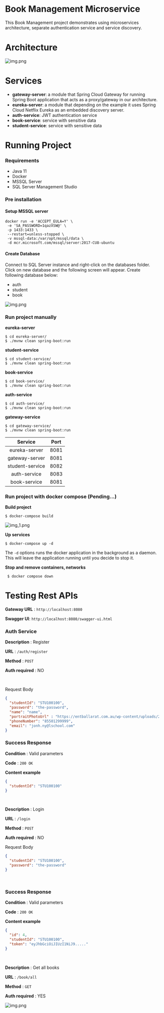 
# Book Management Microservice 
This Book Management project demonstrates using microservices architecture, separate authentication service and service discovery.

# Architecture
![img.png](diagram.png)
# Services
* **gateway-server**: a module that Spring Cloud Gateway for running Spring Boot application that acts as a proxy/gateway in our architecture.
* **eureka-server**: a module that depending on the example it uses Spring Cloud Netflix Eureka as an embedded discovery server.
* **auth-service**: JWT authentication service
* **book-service**: service with sensitive data
* **student-service**: service with sensitive data

# Running Project

### Requirements
- Java 11
- Docker
- MSSQL Server
- SQL Server Management Studio

### Pre installation

#### Setup MSSQL server

```shell
docker run -e 'ACCEPT_EULA=Y' \
 -e 'SA_PASSWORD=1qazXSW@' \
 -p 1433:1433 \
 --restart=unless-stopped \
 -v mssql-data:/var/opt/mssql/data \
 -d mcr.microsoft.com/mssql/server:2017-CU8-ubuntu
 ```
#### Create Database
Connect to SQL Server instance and right-click on the databases folder. Click on new database and the following screen will appear.
Create following database below:
- auth
- student
- book

![img.png](db.png)

### Run project manually

**eureka-server**
```shell
$ cd eureka-server/
$ ./mvnw clean spring-boot:run
```

**student-service**
```shell
$ cd student-service/
$ ./mvnw clean spring-boot:run
```

**book-service**
```shell
$ cd book-service/
$ ./mvnw clean spring-boot:run
```

**auth-service**
```shell
$ cd auth-service/
$ ./mvnw clean spring-boot:run
```

**gateway-service**
```shell
$ cd gateway-service/
$ ./mvnw clean spring-boot:run
```
|     Service     | Port |
|:---------------:|:----:|
| eureka-server  | 8081 |
| gateway-server  | 8081 |
| student-service | 8082 |
|  auth-service   | 8083 |
|  book-service   | 8081 |

### Run project with docker compose (Pending...)

**Build project**
```shell
$ docker-compose build 
```
![img_1.png](img_1.png)


**Up services**
```shell
$ docker-compose up -d
```
The `-d` options runs the docker application in the background as a daemon. This will leave the application running until you decide to stop it.


**Stop and remove containers, networks**
```shell
 $ docker compose down
```
# Testing Rest APIs

**Gateway URL** : `http://localhost:8080`

**Swagger UI**: `http://localhost:8080/swagger-ui.html`
### Auth Service

**Description** : Register

**URL** : `/auth/register`

**Method** : `POST`

**Auth required** : NO

&nbsp;

Request Body

```json
{
  "studentId": "STU100100",
  "password": "the-password",
  "name": "name",
  "portraitPhotoUrl" : "https://entballarat.com.au/wp-content/uploads/2018/11/blank-male.jpg",
  "phoneNumber": "85501299999",
  "email": "jonh.ny@lschool.com"
}
```

### Success Response

**Condition** : Valid parameters

**Code** : `200 OK`

**Content example**

```json
{
  "studentId": "STU100100"
}
```

&nbsp;

**Description** : Login

**URL** : `/login`

**Method** : `POST`

**Auth required** : NO

Request Body

```json
{
  "studentId": "STU100100",
  "password": "the-password"
}
```
&nbsp;
### Success Response

**Condition** : Valid parameters

**Code** : `200 OK`

**Content example**
```json
{
  "id": 4,
  "studentId": "STU100100",
  "token": "eyJhbGciOiJIUzI1NiJ9....."
}
```
&nbsp;

**Description** : Get all books

**URL** : `/book/all`

**Method** : `GET`

**Auth required** : YES

![img.png](img.png)
